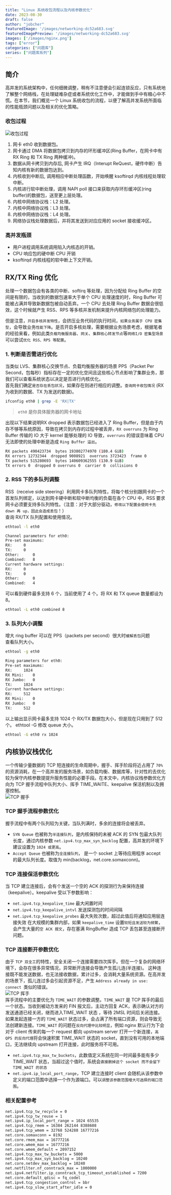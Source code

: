 ```yaml
---
title: "Linux 系统收包流程以及内核参数优化"
date: 2023-08-30
draft: false
author: "jobcher"
featuredImage: '/images/networking-dc52a683.svg'
featuredImagePreview: '/images/networking-dc52a683.svg'
images: ['/images/nginx.png']
tags: ["error"]
categories: ["问题库"]
series: ["问题库系列"]
---
```

## 简介
高并发的系统架构中，任何细微调整，稍有不注意便会引起连锁反应，只有系统地了解整个网络栈，在处理疑难杂症或者系统优化工作中，才能做到手中有粮心中不慌。在本节，我们概览一个 Linux 系统收包的流程，以便了解高并发系统所面临的性能瓶颈问题以及相关的优化策略。  
### 收包过程
![收包过程](/images/networking-dc52a683.svg)  
1. 网卡 eth0 收到数据包。
2. 网卡通过 DMA 将数据包拷贝到内存的环形缓冲区(Ring Buffer，在网卡中有 RX Ring 和 TX Ring 两种缓冲)。
3. 数据从网卡拷贝到内存后, 网卡产生 IRQ（Interupt ReQuest，硬件中断）告知内核有新的数据包达到。
4. 内核收到中断后, 调用相应中断处理函数，开始唤醒 ksoftirqd 内核线程处理软中断。
5. 内核进行软中断处理，调用 NAPI poll 接口来获取内存环形缓冲区(ring buffer)的数据包，送至更上层处理。
6. 内核中网络协议栈：L2 处理。
7. 内核中网络协议栈：L3 处理。
8. 内核中网络协议栈：L4 处理。
9. 网络协议栈处理数据后，并将其发送到对应应用的 socket 接收缓冲区。

### 高并发瓶颈
- 用户进程调用系统调用陷入内核态的开销。
- CPU 响应包的硬中断 CPU 开销
- ksoftirqd 内核线程的软中断上下文开销。

## RX/TX Ring 优化
处理一个数据包会有各类的中断、softirq 等处理，因为分配给 Ring Buffer 的空间是有限的，当收到的数据包速率大于单个 CPU 处理速度的时，Ring Buffer 可能被占满并导致新数据包被自动丢弃。一个 CPU 去处理 Ring Buffer 数据会很低效，这个时候就产生 RSS、RPS 等多核并发机制来提升内核网络包的处理能力。  
  
但是注意，`开启多核并发特性`，会挤压业务代码的执行时间，`如果业务属于 CPU 密集型`，会导致业务`性能下降`。是否开启多核处理，需要根据业务场景考虑，根据笔者的经验来看，例如此类`负载均衡服务器`、`网关`、`集群核心转发节点`等`网络I/O 密集型场景`可以尝试`优化 RSS、RPS 等配置`。
  
### 1. 判断是否需进行优化
当类似 LVS、集群核心交换节点、负载均衡服务器的场景 PPS（Packet Per Second，包每秒）指标存在一定的优化空间且这些核心节点影响了集群业务，那我们可以查看系统状态以决定是否进行内核优化。  
首先我们确定`是否存在丢包状况`，如果存在则进行相应的调整。`查询网卡收包情况` (RX 为收到的数据、TX 为发送的数据)。  
```sh
ifconfig eth0 | grep -E 'RX|TX'
```
> `eth0` 是你具体服务器的网卡地址  
  
出现以下结果说明RX dropped 表示数据包已经进入了 Ring Buffer，但是由于内存不够等系统原因，导致在拷贝到内存的过程中被丢弃，`RX overruns` 为 Ring Buffer 传输的 IO 大于 kernel 能够处理的 IO 导致，`overruns` 的错误意味着 CPU 无法即使的处理中断是造成 `Ring Buffer 溢出`。
```sh
RX packets 490423734  bytes 193802774970 (180.4 GiB)
RX errors 12732344  dropped 9008921  overruns 3723423  frame 0
TX packets 515280693  bytes 140609362555 (130.9 GiB)
TX errors 0  dropped 0 overruns 0  carrier 0  collisions 0
```
### 2. RSS 下的多队列调整
RSS（receive side steering）利用网卡多队列特性，将每个核分别跟网卡的一个首发队列绑定，以达到网卡硬中断和软中断均衡的负载在各个 CPU 中，RSS 要求网卡必须要支持多队列特性。（注意：对于大部分驱动，`修改以下配置会使网卡先 down 再 up，因此会造成丢包`！）  
查询 RX/TX 队列配置和使用情况。  
```sh
ethtool -l eth0
```
```sh
Channel parameters for eth0:
Pre-set maximums:
RX:		0
TX:		0
Other:		0
Combined:	8
Current hardware settings:
RX:		0
TX:		0
Other:		0
Combined:	4
```
可以看到硬件最多支持 6 个，当前使用了 4 个。将 RX 和 TX queue 数量都设为 8。
```sh
ethtool -L eth0 combined 8
```

### 3. 队列大小调整
增大 ring buffer 可以在 PPS（packets per second）很大时`缓解丢包`问题  
查看队列大小。  
```sh
ethtool -g eth0
```
```sh
Ring parameters for eth0:
Pre-set maximums:
RX:		1024
RX Mini:	0
RX Jumbo:	0
TX:		1024
Current hardware settings:
RX:		512
RX Mini:	0
RX Jumbo:	0
TX:		512
```
以上输出显示网卡最多支持 1024 个 RX/TX 数据包大小，但是现在只用到了 512 个。 ethtool -G 修改 queue 大小。  
```sh
ethtool -G eth0 rx 1024
```

## 内核协议栈优化
一个传输少量数据的 TCP 短连接的生命周期中，握手、挥手阶段将近占用了 `70%` 的资源消耗，在一个高并发的服务场景，如负载均衡、数据库等，针对性的去优化较为保守内核参数提提升服务性能的必要手段。在本文中，内核协议栈参数优化方向为 TCP 握手流程中队列大小、挥手 TIME_WAITE、keepalive 保活机制以及拥塞控制。  
![TCP 握手](/images/TCP-ad017126.svg)  
### TCP 握手流程参数优化
握手流程中有两个队列较为关键，当队列满时，多余的连接将会被丢弃。  
- `SYN Queue` 也被称为`半连接队列`，是内核保持的未被 ACK 的 SYN 包最大队列长度，通过内核参数 `net.ipv4.tcp_max_syn_backlog` 配置，高并发的环境下建议设置为 `1024 或更高`。
- `Accept Queue` 也被称为`全连接队列`， 是一个 socket 上等待应用程序 accept 的最大队列长度。取值为 min(backlog，net.core.somaxconn)。
### TCP 连接保活参数优化
当 TCP 建立连接后，会有个发送一个空的 ACK 的探测行为来保持连接（keepalive）。keepalive 受以下参数影响：  
- `net.ipv4.tcp_keepalive_time` 最大闲置时间
- `net.ipv4.tcp_keepalive_intvl` 发送探测包的时间间隔
- `net.ipv4.tcp_keepalive_probes` 最大失败次数，超过此值后将通知应用层连接失效
在大规模的集群内部，如果 `keepalive_time` 设置`较短且发送较为频繁`，会产生大量的`空 ACK 报文`，存在塞满 RingBuffer 造成 TCP 丢包甚至连接断开问题。  
### TCP 连接断开参数优化
由于 `TCP 双全工`的特性，安全关闭一个连接需要四次挥手。但在一个复杂的网络环境下，会存在很多异常情况，异常断开连接会导致产生孤儿连(半连接)。 这种连接既不能发送数据，也无法接收数据，累计过多，会消耗大量系统资源。在高并发的场景下，孤儿连过多会引起资源不足，产生 `Address already in use: connect `类似的错误。  
![TCP 挥手](/images/tcp_disconnect-4051b998.svg)  
挥手流程中的主要优化为 `TIME_WAIT` 的参数调整。`TIME_WAIT` 是 TCP 挥手的最后一个状态。当收到被动方发来的 FIN 报文后，主动方回复 ACK，表示确认对方的发送通道已经关闭，继而进入TIME_WAIT 状态 ，等待 2MSL 时间后关闭连接。  
如果发起连接一方的 `TIME_WAIT` 状态过多，会占满了所有端口资源，则会导致无法创建新连接。`TIME_WAIT` 的问题在`反向代理中比较明显`，例如 nginx 默认行为下会对于 client 传来的每一个 request 都向 upstream server 打开一个新连接，`高 QPS 的反向代理`将会快速积累 TIME_WAIT 状态的 socket，直到没有可用的本地端口，无法继续向 upstream 打开连接，此时服务将不可用。  
- `net.ipv4.tcp_max_tw_buckets`，此数值定义系统在同一时间最多能有多少 TIME_WAIT 状态，当超过这个值时，系统会`直接删掉这个 socket 而不会留下 TIME_WAIT 的状态`
- `net.ipv4.ip_local_port_range`，TCP 建立连接时 client 会随机从该参数中定义的端口范围中选择一个作为源端口。可以`调整该参数范围增大可选择的端口范围`。

### 相关配置参考
```sh
net.ipv4.tcp_tw_recycle = 0
net.ipv4.tcp_tw_reuse = 1
net.ipv4.ip_local_port_range = 1024 65535
net.ipv4.tcp_rmem = 16384 262144 8388608
net.ipv4.tcp_wmem = 32768 524288 16777216
net.core.somaxconn = 8192
net.core.rmem_max = 16777216
net.core.wmem_max = 16777216
net.core.wmem_default = 2097152
net.ipv4.tcp_max_tw_buckets = 5000
net.ipv4.tcp_max_syn_backlog = 10240
net.core.netdev_max_backlog = 10240
net.netfilter.nf_conntrack_max = 1000000
net.ipv4.netfilter.ip_conntrack_tcp_timeout_established = 7200
net.core.default_qdisc = fq_codel
net.ipv4.tcp_congestion_control = bbr
net.ipv4.tcp_slow_start_after_idle = 0
```








